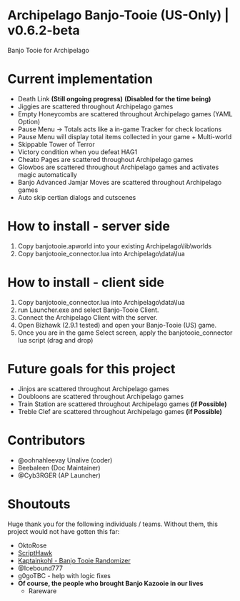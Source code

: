 # Archipelago Banjo-Tooie (US-Only) | v0.6.2-beta
Banjo Tooie for Archipelago 

# Current implementation
- Death Link **(Still ongoing progress)** **(Disabled for the time being)**
- Jiggies are scattered throughout Archipelago games
- Empty Honeycombs are scattered throughout Archipelago games (YAML Option) 
- Pause Menu -> Totals acts like a in-game Tracker for check locations
- Pause Menu will display total items collected in your game + Multi-world
- Skippable Tower of Terror
- Victory condition when you defeat HAG1
- Cheato Pages are scattered throughout Archipelago games
- Glowbos are scattered throughout Archipelago games and activates magic automatically
- Banjo Advanced Jamjar Moves are scattered throughout Archipelago games
- Auto skip certian dialogs and cutscenes


# How to install - server side
1. Copy banjotooie.apworld into your existing Archipelago\lib\worlds
2. Copy banjotooie_connector.lua into Archipelago\data\lua

# How to install - client side
1. Copy banjotooie_connector.lua into Archipelago\data\lua
3. run Launcher.exe and select Banjo-Tooie Client.
4. Connect the Archipelago Client with the server.
5. Open Bizhawk (2.9.1 tested) and open your Banjo-Tooie (US) game.
6. Once you are in the game Select screen, apply the banjotooie_connector lua script (drag and drop)

# Future goals for this project
- Jinjos are scattered throughout Archipelago games 
- Doubloons are scattered throughout Archipelago games
- Train Station are scattered throughout Archipelago games **(if Possible)**
- Treble Clef are scattered throughout Archipelago games **(if Possible)**

# Contributors
 - @oohnahleevay Unalive (coder)
 - Beebaleen (Doc Maintainer)
 - @Cyb3RGER (AP Launcher)

# Shoutouts
Huge thank you for the following individuals / teams. Without them, this project would not have gotten this far:
 -  OktoRose
 - <a href='https://github.com/Isotarge/ScriptHawk'>ScriptHawk</a>
 - <a href="https://github.com/kaptainkohl/BTRandoLUA">Kaptainkohl - Banjo Tooie Randomizer</a>
 - @Icebound777
 - g0goTBC - help with logic fixes
 - **Of course, the people who brought Banjo Kazooie in our lives**
    - Rareware
